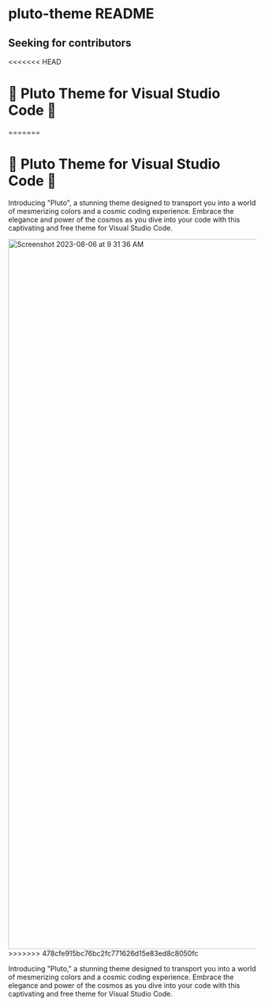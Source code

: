 # pluto-theme README

## Seeking for contributors
<<<<<<< HEAD

# 🌌 Pluto Theme for Visual Studio Code 🌠
=======
# 🌌 Pluto Theme for Visual Studio Code 🌠

Introducing "Pluto", a stunning theme designed to transport you into a world of mesmerizing colors and a cosmic coding experience. Embrace the elegance and power of the cosmos as you dive into your code with this captivating and free theme for Visual Studio Code.


<img width="1440" alt="Screenshot 2023-08-06 at 9 31 36 AM" src="https://github.com/faheem-cmd/plutolit-theme-vscode/assets/56709898/185b034c-03d1-41e1-80f3-c890c4e9f8f0">
>>>>>>> 478cfe915bc76bc2fc771626d15e83ed8c8050fc

Introducing "Pluto," a stunning theme designed to transport you into a world of mesmerizing colors and a cosmic coding experience. Embrace the elegance and power of the cosmos as you dive into your code with this captivating and free theme for Visual Studio Code.
